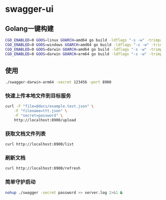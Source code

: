 # swagger-ui

## Golang一键构建
```bash
CGO_ENABLED=0 GOOS=linux GOARCH=amd64 go build -ldflags "-s -w" -trimpath -o swagger-linux-amd64 main.go
CGO_ENABLED=0 GOOS=windows GOARCH=amd64 go build -ldflags "-s -w" -trimpath -o swagger-windows-amd64.exe main.go
CGO_ENABLED=0 GOOS=darwin GOARCH=amd64 go build -ldflags "-s -w" -trimpath -o swagger-darwin-amd64 main.go
CGO_ENABLED=0 GOOS=darwin GOARCH=arm64 go build -ldflags "-s -w" -trimpath -o swagger-darwin-arm64 main.go
```

## 使用

```bash
./swagger-darwin-arm64 -secret 123456 -port 8900
```

### 快速上传本地文件到目标服务
```bash
curl -F "file=@docs/example.test.json" \
    -F "filename=ttt.json" \
    -F "secret=password" \
    http://localhost:8900/upload
```

### 获取文档文件列表

```bash
curl http://localhost:8900/list
```

### 刷新文档
```bash
curl http://localhost:8900/refresh
```

### 简单守护启动

```bash
nohup ./swagger -secret password >> server.log 2>&1 &
```
